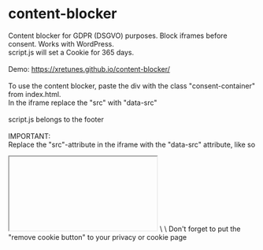 # content-blocker
Content blocker for GDPR (DSGVO) purposes. Block iframes before consent. Works with WordPress.\
script.js will set a Cookie for 365 days.\
\
Demo: https://xretunes.github.io/content-blocker/ \
\
To use the content blocker, paste the div with the class "consent-container" from index.html. \
In the iframe replace the "src" with "data-src"\
\
script.js belongs to the footer \
\
IMPORTANT: \
Replace the "src"-attribute in the iframe with the "data-src" attribute, like so
<iframe data-src="ht<span>tp://</span>example.com/"></iframe>
\
\
Don't forget to put the "remove cookie button" to your privacy or cookie page
